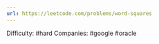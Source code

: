 ```yaml
---
url: https://leetcode.com/problems/word-squares
---
```


Difficulty: #hard
Companies: #google #oracle